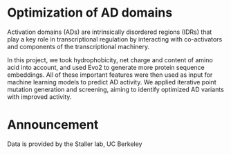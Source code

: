 # Optimization of AD domains
Activation domains (ADs) are intrinsically disordered regions (IDRs) that play a key role in transcriptional regulation by interacting with co-activators and components of the transcriptional machinery. 

In this project, we took hydrophobicity, net charge and content of amino acid into account, and used Evo2 to generate more protein sequence embeddings. All of these important features were then used as input for machine learning models to predict AD activity. We applied iterative point mutation generation and screening, aiming to identify optimized AD variants with improved activity.

# Announcement
Data is provided by the Staller lab, UC Berkeley

